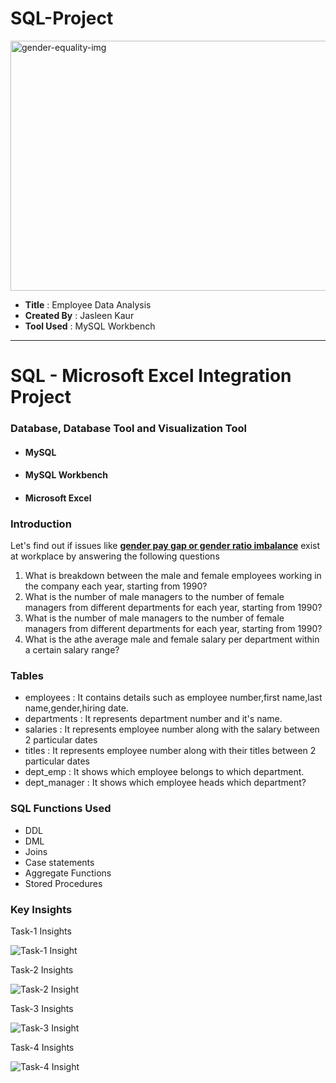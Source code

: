 # SQL-Project

<img src="https://cdn.winsightmedia.com/platform/files/public/2018-04/background/400x600/gender-equality_1524505445.jpg" alt="gender-equality-img" height="400" width="1000">

<ul>
  <li><b>Title</b>&nbsp:&nbspEmployee Data Analysis 
  <li><b>Created By</b>&nbsp:&nbspJasleen Kaur
  <li><b>Tool Used</b>&nbsp:&nbspMySQL Workbench
 </ul>
 
 <hr>
 
 <h1>SQL - Microsoft Excel Integration Project</h1>
 <h3>Database, Database Tool and Visualization Tool</h3>
 <ul>
  <li><h4>MySQL</h2></li>
  <li><h4>MySQL Workbench</h2></li>
  <li><h4>Microsoft Excel</h2></li>
  </ul>
  
  <h3>Introduction</h3>
  <p>Let's find out if issues like <u><b>gender pay gap or gender ratio imbalance</b></u> exist at workplace by answering the following questions</p>
  <ol>
  <li>What is breakdown between the male and female employees working in the company each year, starting from 1990?</li>
  <li>What is the number of male managers to the number of female managers from different departments for each year, starting from 1990?</li>
  <li>What is the number of male managers to the number of female managers from different departments for each year, starting from 1990?</li>
  <li>What is the athe average male and female salary per department within a certain salary range?</li>
  </ol>
  
  <h3>Tables</h3>
  <ul>
  <li>employees : It contains details such as employee number,first name,last name,gender,hiring date.</li>
  <li>departments : It represents department number and it's name.</li>
  <li>salaries : It represents employee number along with the salary between 2 particular dates</li>
  <li>titles : It represents employee number along with their titles between 2 particular dates</li>
  <li>dept_emp : It shows which employee belongs to which department.</li>
  <li>dept_manager : It shows which employee heads which department?</li>
  </ul>
  
  <h3>SQL Functions Used</h3>
  <ul>
  <li>DDL</li>
  <li>DML</li>
  <li>Joins</li>
  <li>Case statements</li>
  <li>Aggregate Functions</li>
  <li>Stored Procedures</li>
  </ul>
  
  <h3>Key Insights</h3>
  <p>Task-1 Insights</p>
  <img src="https://github.com/Jass-TheAnalyst/SQL-Project/blob/main/Task-1.jpg" alt="Task-1 Insight">
  <p>Task-2 Insights</p>
  <img src="https://github.com/Jass-TheAnalyst/SQL-Project/blob/main/Task-2.jpg" alt="Task-2 Insight">
  <p>Task-3 Insights</p>
  <img src="https://github.com/Jass-TheAnalyst/SQL-Project/blob/main/Task-3.jpg" alt="Task-3 Insight">
  <p>Task-4 Insights</p>
  <img src="https://github.com/Jass-TheAnalyst/SQL-Project/blob/main/Task-4.jpg" alt="Task-4 Insight">
  
  
  
  
  
